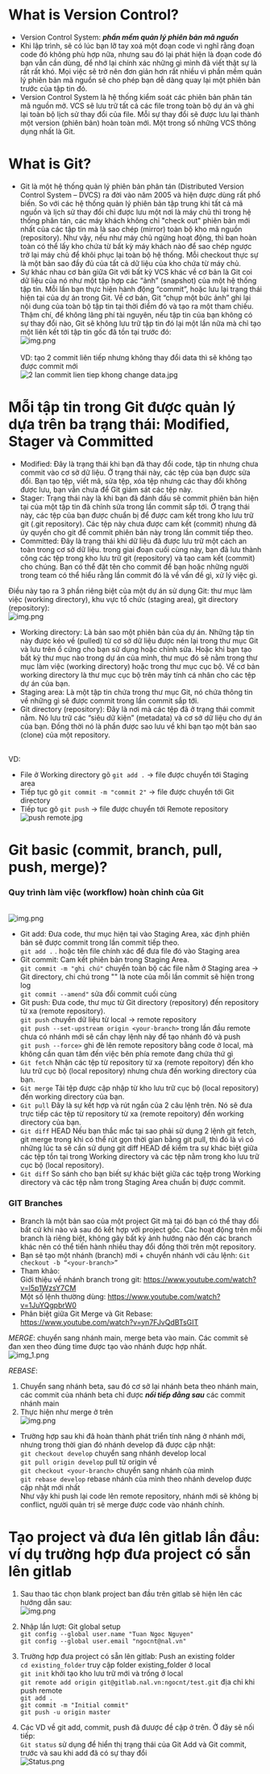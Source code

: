 # What is Version Control?
- Version Control System: ***phần mềm quản lý phiên bản mã nguồn***
- Khi lập trình, sẽ có lúc bạn lỡ tay xoá một đoạn code vì nghĩ rằng đoạn 
code đó không phù hợp nữa, nhưng sau đó lại phát hiện là đoạn code đó bạn vẫn cần dùng, 
để nhớ lại chính xác những gì mình đã viết thật sự là rất rất khó. 
Mọi việc sẽ trở nên đơn giản hơn rất nhiều vì phần mềm quản lý phiên bản mã nguồn 
sẽ cho phép bạn dễ dàng quay lại một phiên bản trước của tập tin đó.
- Version Control System là hệ thống kiểm soát các phiên bản phân tán mã nguồn mở. 
VCS sẽ lưu trữ tất cả các file trong toàn bộ dự án và ghi lại toàn bộ lịch sử thay đổi của file. 
Mỗi sự thay đổi sẽ được lưu lại thành một version (phiên bản) hoàn toàn mới. 
Một trong số những VCS thông dụng nhất là Git.

# What is Git?
- Git là một hệ thống quản lý phiên bản phân tán (Distributed Version Control System – DVCS)
  ra đời vào năm 2005 và hiện được dùng rất phổ biến. So với các hệ thống quản lý phiên bản
  tập trung khi tất cả mã nguồn và lịch sử thay đổi chỉ được lưu một nơi là máy chủ thì trong
  hệ thống phân tán, các máy khách không chỉ "check out" phiên bản mới nhất của các tập tin mà
  là sao chép (mirror) toàn bộ kho mã nguồn (repository). Như vậy, nếu như máy chủ ngừng hoạt động,
  thì bạn hoàn toàn có thể lấy kho chứa từ bất kỳ máy khách nào để sao chép ngược trở lại máy
  chủ để khôi phục lại toàn bộ hệ thống. Mỗi checkout thực sự là một bản sao đầy đủ của tất cả
  dữ liệu của kho chứa từ máy chủ.
- Sự khác nhau cơ bản giữa Git với bất kỳ VCS khác về cơ bản là Git coi dữ liệu của nó như
  một tập hợp các “ảnh” (snapshot) của một hệ thống tập tin. Mỗi lần bạn thực hiện hành động
  “commit”, hoặc lưu lại trạng thái hiện tại của dự án trong Git. Về cơ bản, Git “chụp một bức ảnh”
  ghi lại nội dung của toàn bộ tập tin tại thời điểm đó và tạo ra một tham chiếu. Thậm chí,
  để không lãng phí tài nguyên, nếu tập tin của bạn không có sự thay đổi nào, Git sẽ không
  lưu trữ tập tin đó lại một lần nữa mà chỉ tạo một liên kết tới tập tin gốc đã tồn tại trước đó:
<br>![img.png](pictures/img.png)
  <br><br> VD: tạo 2 commit liên tiếp nhưng không thay đổi data thì sẽ không tạo được commit mới
  <br>![2 lan commit lien tiep khong change data.jpg](pictures%2F2%20lan%20commit%20lien%20tiep%20khong%20change%20data.jpg)

# Mỗi tập tin trong Git được quản lý dựa trên ba trạng thái: Modified, Stager và Committed
- Modified: Đây là trạng thái khi bạn đã thay đổi code, tập tin nhưng chưa commit vào cơ sở
  dữ liệu. Ở trạng thái này, các tệp của bạn được sửa đổi. Bạn tạo tệp, viết mã, sửa tệp, xóa
  tệp nhưng các thay đổi không được lưu, bạn vẫn chưa để Git giám sát các tệp này.
- Stager: Trạng thái này là khi bạn đã đánh dấu sẽ commit phiên bản hiện tại của một tập
  tin đã chỉnh sửa trong lần commit sắp tới. Ở trạng thái này, các tệp của bạn được chuẩn bị
  để được cam kết trong kho lưu trữ git (.git repository). Các tệp này chưa được cam kết (commit)
  nhưng đã ủy quyền cho git để commit phiên bản này trong lần commit tiếp theo.
- Committed: Đây là trạng thái khi dữ liệu đã được lưu trữ một cách an toàn trong cơ sở dữ
  liệu. trong giai đoạn cuối cùng này, bạn đã lưu thành công các tệp trong kho lưu trữ git
  (repository) và tạo cam kết (commit) cho chúng. Bạn có thể đặt tên cho commit để bạn hoặc
  những người trong team có thể hiểu rằng lần commit đó là về vấn đề gì, xử lý việc gì.

Điều này tạo ra 3 phần riêng biệt của một dự án sử dụng Git: thư mục làm việc
(working directory), khu vực tổ chức (staging area), git directory (repository):
<br>![img.png](pictures/img2.png)
- Working directory: Là bản sao một phiên bản của dự án. Những tập tin này được kéo về (pulled) từ cơ sở dữ liệu được nén lại trong thư mục Git và lưu trên ổ cứng cho bạn sử dụng hoặc chỉnh sửa. Hoặc khi bạn tạo bất kỳ thư mục nào trong dự án của mình, thư mục đó sẽ nằm trong thư mục làm việc (working directory) hoặc trong thư mục cục bộ. Về cơ bản working directory là thư mục cục bộ trên máy tính cá nhân cho các tệp dự án của bạn.
- Staging area: Là một tập tin chứa trong thư mục Git, nó chứa thông tin về những gì sẽ được commit trong lần commit sắp tới.
- Git directory (repository): Đây là nơi mà các tệp đã ở trạng thái commit nằm. Nó lưu trữ các “siêu dữ kiện” (metadata) và cơ sở dữ liệu cho dự án của bạn. Đồng thời nó là phần được sao lưu về khi bạn tạo một bản sao (clone) của một repository.

<br>VD: 
- File ở Working directory gõ `git add .` -> file được chuyển tới Staging area
- Tiếp tục gõ `git commit -m "commit 2"` -> file được chuyển tới Git directory
- Tiếp tục gõ `git push` -> file được chuyển tới Remote repository
  <br>![push remote.jpg](pictures%2Fpush%20remote.jpg)

# Git basic (commit, branch, pull, push, merge)?
### Quy trình làm việc (workflow) hoàn chỉnh của Git
<br>![img.png](pictures/img3.png)
- Git add: Đưa code, thư mục hiện tại vào Staging Area, xác định phiên bản sẽ được commit trong lần commit tiếp theo.
  <br>`git add .` . hoặc tên file chính xác để đưa file đó vào Staging area
- Git commit: Cam kết phiên bản trong Staging Area.
  <br>`git commit -m "ghi chú"` chuyển toàn bộ các file nằm ở Staging area -> Git directory, chi chú trong "" là note của mỗi lần commit sẽ hiện trong log
  <br>`git commit --amend"` sửa đổi commit cuối cùng
- Git push: Đưa code, thư mục từ Git directory (repository) đến repository từ xa (remote repository).
  <br>`git push` chuyển dữ liệu từ local -> remote repository
  <br>`git push --set-upstream origin <your-branch>` trong lần đầu remote chưa có nhánh mới sẽ cần chạy lệnh này để tạo nhánh đó và push
  <br>`git push --force>` ghi đè lên remote repository bằng code ở local, mà không cần quan tâm đến việc bên phía remote đang chứa thứ gì
- `Git fetch` Nhận các tệp từ repository từ xa (remote repoitory) đến kho lưu trữ cục bộ (local repository) nhưng chưa đến working directory của bạn.
- `Git merge` Tải tệp được cập nhập từ kho lưu trữ cục bộ (local repository) đến working directory của bạn.
- `Git pull` Đây là sự kết hợp và rút ngắn của 2 câu lệnh trên. Nó sẽ đưa trực tiếp các tệp từ repository từ xa (remote repoitory) đến working directory của bạn.
- `Git diff` HEAD Nếu bạn thắc mắc tại sao phải sử dụng 2 lệnh git fetch, git merge trong khi có thể rút gọn thời gian bằng git pull, thì đó là vì có những lúc ta sẽ cần sử dụng git diff HEAD để kiểm tra sự khác biệt giữa các tệp tồn tại trong Working directory và các tệp nằm trong kho lưu trữ cục bộ (local repository).
- `Git diff` So sánh cho bạn biết sự khác biệt giữa các tqệp trong Working directory và các tệp nằm trong Staging Area chuẩn bị được commit.

### GIT Branches

- Branch là một bản sao của một project Git mà tại đó bạn có thể thay đổi bất cứ khi nào và
  sau đó kết hợp với project gốc. Các hoạt động trên mỗi branch là riêng biệt,
  không gây bất kỳ ảnh hướng nào đến các branch khác nên có thể tiến hành nhiều thay
  đổi đồng thời trên một repository.
- Bạn sẽ tạo một nhánh (branch) mới + chuyển nhánh với câu lệnh: `Git checkout -b “<your-branch>”`
- Tham khảo: 
<br>Giới thiệu về nhánh branch trong git: https://www.youtube.com/watch?v=l5p1WzsY7CM
<br>Một số lệnh thường dùng: https://www.youtube.com/watch?v=1JuYQgpbrW0
- Phân biệt giữa Git Merge và Git Rebase: https://www.youtube.com/watch?v=yn7FJvQdBTsGIT

*MERGE*: chuyển sang nhánh main, merge beta vào main. Các commit sẽ đan xen theo đúng time
được tạo vào nhánh được hợp nhất.
<br>![img_1.png](pictures/img4.png)

*REBASE*:
1. Chuyển sang nhánh beta, sau đó cơ sở lại nhánh beta theo nhánh main, các commit của nhánh beta chỉ được ***nối tiếp đằng sau*** các commit nhánh main
2. Thực hiện như merge ở trên
   <br>![img.png](pictures/img5.png)

- Trường hợp sau khi đã hoàn thành phát triển tính năng ở nhánh mới, nhưng trong thời gian
  đó nhánh develop đã được cập nhật:<br>
  `git checkout develop` chuyển sang nhánh develop local <br>
  `git pull origin develop` pull từ origin về<br>
  `git checkout <your-branch>` chuyển sang nhánh của mình<br>
  `git rebase develop` rebase nhánh của mình theo nhánh develop được cập nhật mới nhất
  <br>Như vậy khi push lại code lên remote repository, nhánh mới sẽ không bị conflict,
  người quản trị sẽ merge được code vào nhánh chính.

# Tạo project và đưa lên gitlab lần đầu: ví dụ trường hợp đưa project có sẵn lên gitlab
1. Sau thao tác chọn blank project ban đầu trên gitlab sẽ hiện lên các hướng dẫn sau:
<br>![img.png](pictures/img6.png)

2. Nhập lần lượt: Git global setup
   <br>`git config --global user.name "Tuan Ngoc Nguyen"`<br>
   `git config --global user.email "ngocnt@nal.vn"`

3. Trường hợp đưa project có sẵn lên gitlab: Push an existing folder
   <br>`cd existing_folder` truy cập folder existing_folder ở local<br>
   `git init` khởi tạo kho lưu trữ mới và trống ở local<br>
   `git remote add origin git@gitlab.nal.vn:ngocnt/test.git` địa chỉ khi push remote<br>
   `git add .`<br>
   `git commit -m "Initial commit"`<br>
   `git push -u origin master`

4. Các VD về git add, commit, push đã đưược đề cập ở trên. Ở đây sẽ nối tiếp:
   <br>`Git status` sử dụng để hiển thị trạng thái của Git Add và Git commit, trước và sau khi add đã có sự thay đổi
   <br>![Status.png](pictures%2FStatus.png)